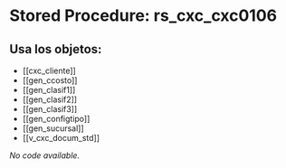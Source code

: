 # Stored Procedure: rs_cxc_cxc0106

## Usa los objetos:
- [[cxc_cliente]]
- [[gen_ccosto]]
- [[gen_clasif1]]
- [[gen_clasif2]]
- [[gen_clasif3]]
- [[gen_configtipo]]
- [[gen_sucursal]]
- [[v_cxc_docum_std]]

*No code available.*

